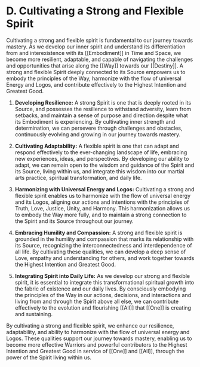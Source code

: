 # D. Cultivating a Strong and Flexible Spirit

Cultivating a strong and flexible spirit is fundamental to our journey towards mastery. As we develop our inner spirit and understand its differentiation from and interexistence with its [[Embodiment]] in Time and Space, we become more resilient, adaptable, and capable of navigating the challenges and opportunities that arise along the [[Way]] towards our [[Destiny]]. A strong and flexible Spirit deeply connected to its Source empowers us to embody the principles of the Way, harmonize with the flow of universal Energy and Logos, and contribute effectively to the Highest Intention and Greatest Good.

1.  **Developing Resilience:** A strong Spirit is one that is deeply rooted in its Source, and possesses the resilience to withstand adversity, learn from setbacks, and maintain a sense of purpose and direction despite what its Embodiment is experiencing. By cultivating inner strength and determination, we can persevere through challenges and obstacles, continuously evolving and growing in our journey towards mastery.
    
2.  **Cultivating Adaptability:** A flexible spirit is one that can adapt and respond effectively to the ever-changing landscape of life, embracing new experiences, ideas, and perspectives. By developing our ability to adapt, we can remain open to the wisdom and guidance of the Spirit and its Source, living within us, and integrate this wisdom into our martial arts practice, spiritual transformation, and daily life.
    
3.  **Harmonizing with Universal Energy and Logos:** Cultivating a strong and flexible spirit enables us to harmonize with the flow of universal energy and its Logos, aligning our actions and intentions with the principles of Truth, Love, Justice, Unity, and Harmony. This harmonization allows us to embody the Way more fully, and to maintain a strong connection to the Spirit and its Source throughout our journey.
    
4.  **Embracing Humility and Compassion:** A strong and flexible spirit is grounded in the humility and compassion that marks its relationship with its Source, recognizing the interconnectedness and interdependence of all life. By cultivating these qualities, we can develop a deep sense of Love, empathy and understanding for others, and work together towards the Highest Intention and Greatest Good.
    
5.  **Integrating Spirit into Daily Life:** As we develop our strong and flexible spirit, it is essential to integrate this transformational spiritual growth into the fabric of existence and our daily lives. By consciously embodying the principles of the Way in our actions, decisions, and interactions and living from and through the Spirit above all else, we can contribute effectively to the evolution and flourishing [[All]] that [[One]] is creating and sustaining.
    

By cultivating a strong and flexible spirit, we enhance our resilience, adaptability, and ability to harmonize with the flow of universal energy and Logos. These qualities support our journey towards mastery, enabling us to become more effective Warriors and powerful contributors to the Highest Intention and Greatest Good in service of [[One]] and [[All]], through the power of the Spirit living within us. 